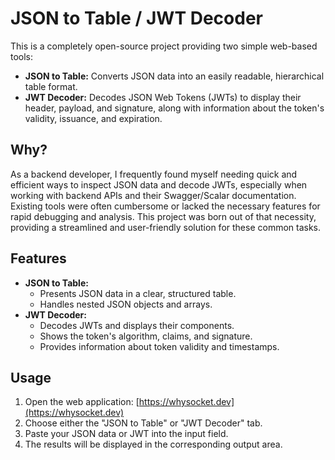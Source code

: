 # JSON to Table / JWT Decoder

This is a completely open-source project providing two simple web-based tools:

* **JSON to Table:** Converts JSON data into an easily readable, hierarchical table format.
* **JWT Decoder:** Decodes JSON Web Tokens (JWTs) to display their header, payload, and signature, along with information about the token's validity, issuance, and expiration.

## Why?

As a backend developer, I frequently found myself needing quick and efficient ways to inspect JSON data and decode JWTs, especially when working with backend APIs and their Swagger/Scalar documentation. Existing tools were often cumbersome or lacked the necessary features for rapid debugging and analysis. This project was born out of that necessity, providing a streamlined and user-friendly solution for these common tasks.

## Features

* **JSON to Table:**
    * Presents JSON data in a clear, structured table.
    * Handles nested JSON objects and arrays.
* **JWT Decoder:**
    * Decodes JWTs and displays their components.
    * Shows the token's algorithm, claims, and signature.
    * Provides information about token validity and timestamps.

## Usage

1.  Open the web application: [https://whysocket.dev](https://whysocket.dev)
2.  Choose either the "JSON to Table" or "JWT Decoder" tab.
3.  Paste your JSON data or JWT into the input field.
4.  The results will be displayed in the corresponding output area.